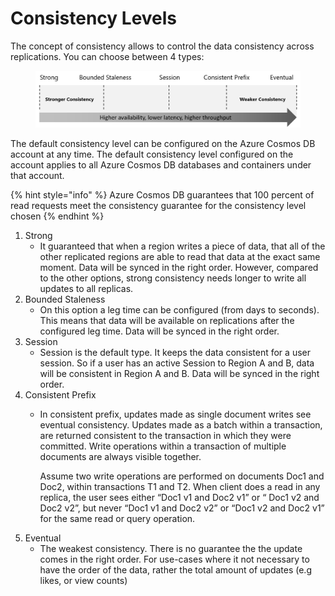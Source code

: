 # Consistency Levels

The concept of consistency allows to control the data consistency across replications. You can choose between 4 types:

<figure><img src="../../../../.gitbook/assets/five-consistency-levels.png" alt=""><figcaption></figcaption></figure>

The default consistency level can be configured on the Azure Cosmos DB account at any time. The default consistency level configured on the account applies to all Azure Cosmos DB databases and containers under that account.

{% hint style="info" %}
Azure Cosmos DB guarantees that 100 percent of read requests meet the consistency guarantee for the consistency level chosen
{% endhint %}

1. Strong
   * It guaranteed that when a region writes a piece of data, that all of the other replicated regions are able to read that data at the exact same moment. Data will be synced in the right order. However, compared to the other options, strong consistency needs longer to write all updates to all replicas.
2. Bounded Staleness
   * On this option a leg time can be configured (from days to seconds). This means that data will be available on replications after the configured leg time. Data will be synced in the right order.
3. Session
   * Session is the default type. It keeps the data consistent for a user session. So if a user has an active Session to Region A and B, data will be consistent in Region A and B. Data will be synced in the right order.
4. Consistent Prefix
   *   In consistent prefix, updates made as single document writes see eventual consistency. Updates made as a batch within a transaction, are returned consistent to the transaction in which they were committed. Write operations within a transaction of multiple documents are always visible together.

       Assume two write operations are performed on documents Doc1 and Doc2, within transactions T1 and T2. When client does a read in any replica, the user sees either “Doc1 v1 and Doc2 v1” or “ Doc1 v2 and Doc2 v2”, but never “Doc1 v1 and Doc2 v2” or “Doc1 v2 and Doc2 v1” for the same read or query operation.
5. Eventual
   * The weakest consistency. There is no guarantee the the update comes in the right order. For use-cases where it not necessary to have the order of the data, rather the total amount of updates (e.g likes, or view counts)
